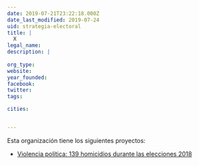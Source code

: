 ```yaml
---
date: 2019-07-21T23:22:18.000Z
date_last_modified: 2019-07-24
uid: strategia-electoral
title: |
  X
legal_name: 
description: |
  
org_type: 
website: 
year_founded: 
facebook: 
twitter: 
tags:

cities: 


---
```


Esta organización tiene los siguientes proyectos:

- [Violencia política: 139 homicidios durante las elecciones 2018](/proyectos/conteo-asesinatos)
